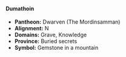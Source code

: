 #### Dumathoin
- **Pantheon:** Dwarven (The Mordinsamman)
- **Alignment:** N
- **Domains:** Grave, Knowledge
- **Province:** Buried secrets
- **Symbol:** Gemstone in a mountain